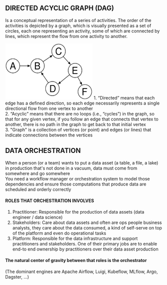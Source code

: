 ## DIRECTED ACYCLIC GRAPH (DAG)
Is a conceptual representation of a series of activities. The order of the activities is depicted by a graph, which is visually presented as a set of circles, each one representing an activity, some of which are connected by lines, which represent the flow from one activity to another.

<img src="dag1.png" width=280 height=180 class="centerImage"/>
1. “Directed” means that each edge has a defined direction, so each edge necessarily represents a single directional flow from one vertex to another<br/>
2. “Acyclic” means that there are no loops (i.e., “cycles”) in the graph, so that for any given vertex, if you follow an edge that connects that vertex to another, there is no path in the graph to get back to that initial vertex<br/>
3. "Graph" is a collection of vertices (or point) and edges (or lines) that indicate connections between the vertices<br/>

## DATA ORCHESTRATION
When a person (or a team) wants to put a data asset (a table, a file, a lake) in production that's not done in a vacuum, data must come from somewhere and go somewhere  
You need a workflow manager or orchestration system to model those dependencies and ensure those computations that produce data are scheduled and orderly correctly

#### ROLES THAT ORCHESTRATION INVOLVES
1. Practitioner: Responsible for the production of data assets (data engineer / data science)
2. Stakeholders: Care about data assets and often are ops people business analysts, they care about the data consumed, a kind of self-serve on top of the platform and even do operational tasks
3. Platform: Responsible for the data infrastructure and support practitioners and stakeholders.  One of their primary jobs are to enable end-to end ownership by practitioners over their data asset production

#### The natural center of gravity between that roles is the orchestrator
(The dominant engines are Apache Airflow, Luigi, Kubeflow, MLflow, Argo, Dagster, ...)
